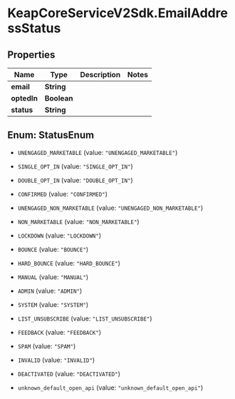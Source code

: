 # KeapCoreServiceV2Sdk.EmailAddressStatus

## Properties

Name | Type | Description | Notes
------------ | ------------- | ------------- | -------------
**email** | **String** |  | 
**optedIn** | **Boolean** |  | 
**status** | **String** |  | 



## Enum: StatusEnum


* `UNENGAGED_MARKETABLE` (value: `"UNENGAGED_MARKETABLE"`)

* `SINGLE_OPT_IN` (value: `"SINGLE_OPT_IN"`)

* `DOUBLE_OPT_IN` (value: `"DOUBLE_OPT_IN"`)

* `CONFIRMED` (value: `"CONFIRMED"`)

* `UNENGAGED_NON_MARKETABLE` (value: `"UNENGAGED_NON_MARKETABLE"`)

* `NON_MARKETABLE` (value: `"NON_MARKETABLE"`)

* `LOCKDOWN` (value: `"LOCKDOWN"`)

* `BOUNCE` (value: `"BOUNCE"`)

* `HARD_BOUNCE` (value: `"HARD_BOUNCE"`)

* `MANUAL` (value: `"MANUAL"`)

* `ADMIN` (value: `"ADMIN"`)

* `SYSTEM` (value: `"SYSTEM"`)

* `LIST_UNSUBSCRIBE` (value: `"LIST_UNSUBSCRIBE"`)

* `FEEDBACK` (value: `"FEEDBACK"`)

* `SPAM` (value: `"SPAM"`)

* `INVALID` (value: `"INVALID"`)

* `DEACTIVATED` (value: `"DEACTIVATED"`)

* `unknown_default_open_api` (value: `"unknown_default_open_api"`)




